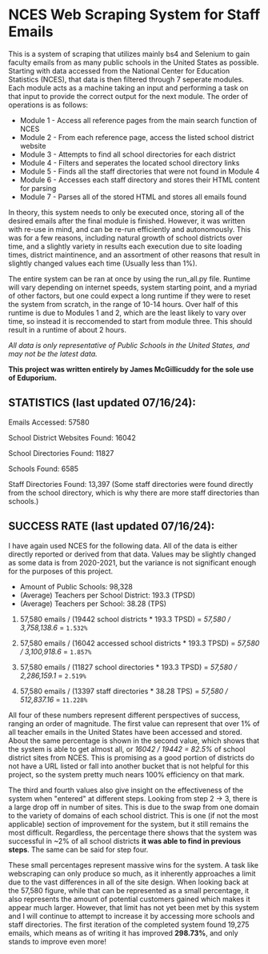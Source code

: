 # NCES Web Scraping System for Staff Emails

This is a system of scraping that utilizes mainly bs4 and Selenium to gain faculty emails from as many public schools in the United States as possible. Starting with data accessed from the National Center for Education Statistics (NCES), that data is then filtered through 7 seperate modules. Each module acts as a machine taking an input and performing a task on that input to provide the correct output for the next module. The order of operations is as follows:

- Module 1 - Access all reference pages from the main search function of NCES
- Module 2 - From each reference page, access the listed school district website
- Module 3 - Attempts to find all school directories for each district
- Module 4 - Filters and seperates the located school directory links
- Module 5 - Finds all the staff directories that were not found in Module 4
- Module 6 - Accesses each staff directory and stores their HTML content for parsing
- Module 7 - Parses all of the stored HTML and stores all emails found

In theory, this system needs to only be executed once, storing all of the desired emails after the final module is finished. However, it was written with re-use in mind, and can be re-run efficiently and autonomously. This was for a few reasons, including natural growth of school districts over time, and a slightly variety in results each execution due to site loading times, district maintinence, and an assortment of other reasons that result in slightly changed values each time (Usually less than 1%).

The entire system can be ran at once by using the run_all.py file. Runtime will vary depending on internet speeds, system starting point, and a myriad of other factors, but one could expect a long runtime if they were to reset the system from scratch, in the range of 10-14 hours. Over half of this runtime is due to Modules 1 and 2, which are the least likely to vary over time, so instead it is reccomended to start from module three. This should result in a runtime of about 2 hours.

_All data is only representative of Public Schools in the United States, and may not be the latest data._

**This project was written entirely by James McGillicuddy for the sole use of Eduporium.**



## STATISTICS (last updated 07/16/24):

Emails Accessed: 57580

School District Websites Found: 16042

School Directories Found: 11827

Schools Found: 6585

Staff Directories Found: 13,397 (Some staff directories were found directly from the school directory, which is why there are more staff directories than schools.)



## SUCCESS RATE (last updated 07/16/24):

I have again used NCES for the following data. All of the data is either directly reported or derived from that data. Values may be slightly changed as some data is from 2020-2021, but the variance is not significant enough for the purposes of this project.

- Amount of Public Schools: 98,328
- (Average) Teachers per School District: 193.3 (TPSD)
- (Average) Teachers per School: 38.28 (TPS)


1. 57,580 emails / (19442 school districts * 193.3 TPSD) = _57,580 / 3,758,138.6_ = `1.532%`

2. 57,580 emails / (16042 accessed school districts * 193.3 TPSD) = _57,580 / 3,100,918.6_ = `1.857%`

3. 57,580 emails / (11827 school directories * 193.3 TPSD) = _57,580 / 2,286,159.1_ = `2.519%`

4. 57,580 emails / (13397 staff directories * 38.28 TPS) = _57,580 / 512,837.16_ = `11.228%`

All four of these numbers represent different perspectives of success, ranging an order of magnitude. The first value can represent that over 1% of all teacher emails in the United States have been accessed and stored. About the same percentage is shown in the second value, which shows that the system is able to get almost all, or _16042 / 19442 = 82.5%_ of school district sites from NCES. This is promising as a good portion of districts do not have a URL listed or fall into another bucket that is not helpful for this project, so the system pretty much nears 100% efficiency on that mark.

The third and fourth values also give insight on the effectiveness of the system when "entered" at different steps. Looking from step 2 -> 3, there is a large drop off in number of sites. This is due to the swap from one domain to the variety of domains of each school district. This is one (if not the most applicable) section of improvement for the system, but it still remains the most difficult. Regardless, the percentage there shows that the system was successful in ~2% of all school districts **it was able to find in previous steps**. The same can be said for step four.

These small percentages represent massive wins for the system. A task like webscraping can only produce so much, as it inherently approaches a limit due to the vast differences in all of the site design. When looking back at the 57,580 figure, while that can be represented as a small percentage, it also represents the amount of potential customers gained which makes it appear much larger. However, that limit has not yet been met by this system and I will continue to attempt to increase it by accessing more schools and staff directories. The first iteration of the completed system found 19,275 emails, which means as of writing it has improved **298.73%**, and only stands to improve even more!